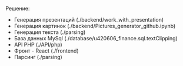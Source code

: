 Решение:
- Генерация презентаций (./backend/work_with_presentation)
- Генерация картинок (./backend/Pictures_generator_github.ipynb)
- Генерация текста (./parsing)
- База данных MySql (./database/u420606_finance.sql.textClipping)
- API PHP (./API/php)
- Фронт - React (./frontend)
- Парсинг (./parsing)
